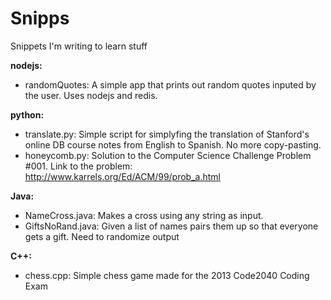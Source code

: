 Snipps
======

Snippets I'm writing to learn stuff

**nodejs:**

* randomQuotes: A simple app that prints out random quotes inputed by the user. Uses nodejs and redis.

**python:**

* translate.py: Simple script for simplyfing the translation of Stanford's online DB course notes from English to Spanish. No more copy-pasting.
* honeycomb.py: Solution to the Computer Science Challenge Problem #001. Link to the problem: http://www.karrels.org/Ed/ACM/99/prob_a.html

**Java:**

* NameCross.java: Makes a cross using any string as input.
* GiftsNoRand.java: Given a list of names pairs them up so that everyone gets a gift. Need to randomize output

**C++:**

* chess.cpp: Simple chess game made for the 2013 Code2040 Coding Exam
